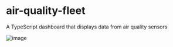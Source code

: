 # air-quality-fleet
A TypeScript dashboard that displays data from air quality sensors

![image](https://github.com/viam-labs/air-quality-fleet/air-quality-loading.gif)
